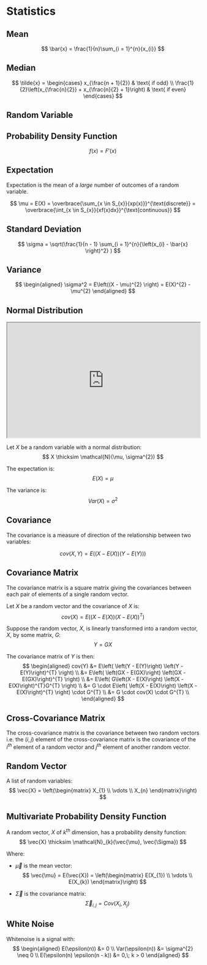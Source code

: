 # Statistics

## Mean

$$
\bar{x} = \frac{1}{n}\sum_{i = 1}^{n}{x_{i}}
$$

## Median

$$
\tilde{x} =
    \begin{cases}
        x_{\frac{n + 1}{2}} & \text{ if odd} \\
        \frac{1}{2}\left(x_{\frac{n}{2}} + x_{\frac{n}{2} + 1}\right) & \text{ if even}
    \end{cases}
$$

## Random Variable


## Probability Density Function

$$
f(x) = F'(x)
$$

## Expectation

Expectation is the mean of a *large* number of outcomes of a random variable.

$$
\mu = E(X) = \overbrace{\sum_{x \in S_{x}}{xp(x)}}^{\text{discrete}} = \overbrace{\int_{x \in S_{x}}{xf(x)dx}}^{\text{continuous}}
$$

## Standard Deviation

$$
\sigma = \sqrt(\frac{1}{n - 1} \sum_{i = 1}^{n}{\left(x_{i} - \bar{x} \right)^2} )
$$

## Variance

$$
\begin{aligned}
    \sigma^2 = E\left((X - \mu)^{2} \right) = E(X)^{2} - \mu^{2}
\end{aligned}
$$

## Normal Distribution

<iframe src="https://www.desmos.com/calculator/cthhxvy5ac?embed" width="100%" height="300"></iframe>

Let $X$ be a random variable with a normal distribution:
$$
X \thicksim \mathcal{N}(\mu, \sigma^{2})
$$

The expectation is:
$$
E(X) = \mu
$$

The variance is:
$$
Var(X) = \sigma^{2}
$$

## Covariance

The covariance is a measure of direction of the relationship between two variables:

$$
cov(X, Y) = E\left( \left(X - E(X)\right) \left(Y - E(Y)\right) \right)
$$

## Covariance Matrix

The covariance matrix is a square matrix giving the covariances between each pair of elements of a single random vector.

Let $X$ be a random vector and the covariance of $X$ is:
$$
cov(X) = E\left( \left(X  - E(X)\right) \left(X  - E(X)\right)^{T} \right)
$$

Suppose the random vector, $X$, is linearly transformed into a random vector, $X$, by some matrix, $G$:
$$
Y = GX
$$

The covariance matrix of $Y$ is then:
$$
\begin{aligned}
cov(Y) &= E\left( \left(Y - E(Y)\right) \left(Y - E(Y)\right)^{T} \right) \\
&= E\left( \left(GX - E(GX)\right) \left(GX - E(GX)\right)^{T} \right) \\
&= E\left( G\left(X - E(X)\right) \left(X - E(X)\right)^{T}G^{T} \right) \\
&= G \cdot E\left( \left(X - E(X)\right) \left(X - E(X)\right)^{T} \right) \cdot G^{T} \\
&= G \cdot cov(X) \cdot G^{T} \\
\end{aligned}
$$

## Cross-Covariance Matrix

The cross-covariance matrix is the covariance between two random vectors i.e. the $(i, j)$ element of the cross-covariance matrix is the covariance of the $i^{th}$ element of a random vector and $j^{th}$ element of another random vector.

## Random Vector

A list of random variables:
$$
\vec{X} = \left(\begin{matrix} X_{1} \\ \vdots \\ X_{n} \end{matrix}\right)
$$

## Multivariate Probability Density Function

A random vector, $X$ of $k^{th}$ dimension, has a probability density function:
$$
\vec{X} \thicksim \mathcal{N}_{k}(\vec{\mu}, \vec{\Sigma})
$$

Where:
- $\vec{\mu}$ is the mean vector:
$$
    \vec{\mu} = E(\vec{X}) = \left(\begin{matrix} E(X_{1}) \\ \vdots \\ E(X_{k}) \end{matrix}\right)
$$

- $\vec{\Sigma}$ is the covariance matrix:
$$
    \vec{\Sigma}_{i, j} = Cov(X_{i}, X_{j})
$$

## White Noise

Whitenoise is a signal with:
$$
\begin{aligned}
    E(\epsilon(n)) &= 0 \\
    Var(\epsilon(n)) &= \sigma^{2} \neq 0 \\
    E(\epsilon(n) \epsilon(n - k)) &= 0,\; k > 0
\end{aligned}
$$
